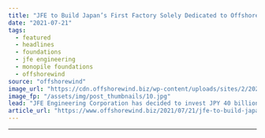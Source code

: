 ```yaml
---
title: "JFE to Build Japan’s First Factory Solely Dedicated to Offshore Wind Foundations"
date: "2021-07-21"
tags: 
  - featured
  - headlines
  - foundations
  - jfe engineering
  - monopile foundations
  - offshorewind
source: "offshorewind"
image_url: "https://cdn.offshorewind.biz/wp-content/uploads/sites/2/2020/06/17123215/CIP.jpg"
image_fp: "/assets/img/post_thumbnails/10.jpg"
lead: "JFE Engineering Corporation has decided to invest JPY 40 billion (approx. EUR 309 million)"
article_url: "https://www.offshorewind.biz/2021/07/21/jfe-to-build-japans-first-factory-solely-dedicated-to-offshore-wind-foundations/"
---
```


---
